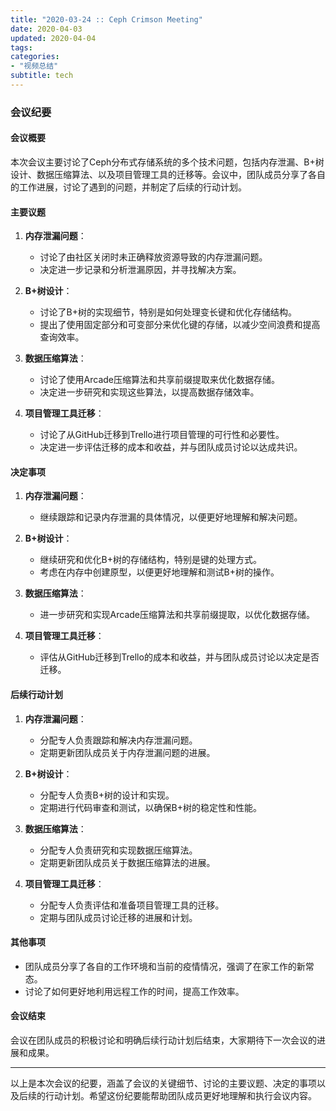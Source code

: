 ```yaml
---
title: "2020-03-24 :: Ceph Crimson Meeting"
date: 2020-04-03
updated: 2020-04-04
tags:
categories:
- "视频总结"
subtitle: tech
---
```



### 会议纪要

#### 会议概要
本次会议主要讨论了Ceph分布式存储系统的多个技术问题，包括内存泄漏、B+树设计、数据压缩算法、以及项目管理工具的迁移等。会议中，团队成员分享了各自的工作进展，讨论了遇到的问题，并制定了后续的行动计划。

#### 主要议题
1. **内存泄漏问题**：
   - 讨论了由社区关闭时未正确释放资源导致的内存泄漏问题。
   - 决定进一步记录和分析泄漏原因，并寻找解决方案。

2. **B+树设计**：
   - 讨论了B+树的实现细节，特别是如何处理变长键和优化存储结构。
   - 提出了使用固定部分和可变部分来优化键的存储，以减少空间浪费和提高查询效率。

3. **数据压缩算法**：
   - 讨论了使用Arcade压缩算法和共享前缀提取来优化数据存储。
   - 决定进一步研究和实现这些算法，以提高数据存储效率。

4. **项目管理工具迁移**：
   - 讨论了从GitHub迁移到Trello进行项目管理的可行性和必要性。
   - 决定进一步评估迁移的成本和收益，并与团队成员讨论以达成共识。

#### 决定事项
1. **内存泄漏问题**：
   - 继续跟踪和记录内存泄漏的具体情况，以便更好地理解和解决问题。

2. **B+树设计**：
   - 继续研究和优化B+树的存储结构，特别是键的处理方式。
   - 考虑在内存中创建原型，以便更好地理解和测试B+树的操作。

3. **数据压缩算法**：
   - 进一步研究和实现Arcade压缩算法和共享前缀提取，以优化数据存储。

4. **项目管理工具迁移**：
   - 评估从GitHub迁移到Trello的成本和收益，并与团队成员讨论以决定是否迁移。

#### 后续行动计划
1. **内存泄漏问题**：
   - 分配专人负责跟踪和解决内存泄漏问题。
   - 定期更新团队成员关于内存泄漏问题的进展。

2. **B+树设计**：
   - 分配专人负责B+树的设计和实现。
   - 定期进行代码审查和测试，以确保B+树的稳定性和性能。

3. **数据压缩算法**：
   - 分配专人负责研究和实现数据压缩算法。
   - 定期更新团队成员关于数据压缩算法的进展。

4. **项目管理工具迁移**：
   - 分配专人负责评估和准备项目管理工具的迁移。
   - 定期与团队成员讨论迁移的进展和计划。

#### 其他事项
- 团队成员分享了各自的工作环境和当前的疫情情况，强调了在家工作的新常态。
- 讨论了如何更好地利用远程工作的时间，提高工作效率。

#### 会议结束
会议在团队成员的积极讨论和明确后续行动计划后结束，大家期待下一次会议的进展和成果。

---

以上是本次会议的纪要，涵盖了会议的关键细节、讨论的主要议题、决定的事项以及后续的行动计划。希望这份纪要能帮助团队成员更好地理解和执行会议内容。